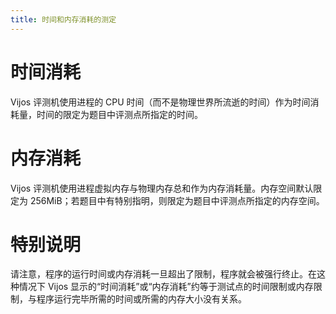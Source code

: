 ```yaml
---
title: 时间和内存消耗的测定
---
```


# 时间消耗

Vijos 评测机使用进程的 CPU 时间（而不是物理世界所流逝的时间）作为时间消耗量，时间的限定为题目中评测点所指定的时间。

# 内存消耗

Vijos 评测机使用进程虚拟内存与物理内存总和作为内存消耗量。内存空间默认限定为 256MiB；若题目中有特别指明，则限定为题目中评测点所指定的内存空间。

# 特别说明

请注意，程序的运行时间或内存消耗一旦超出了限制，程序就会被强行终止。在这种情况下 Vijos 显示的“时间消耗”或“内存消耗”约等于测试点的时间限制或内存限制，与程序运行完毕所需的时间或所需的内存大小没有关系。
